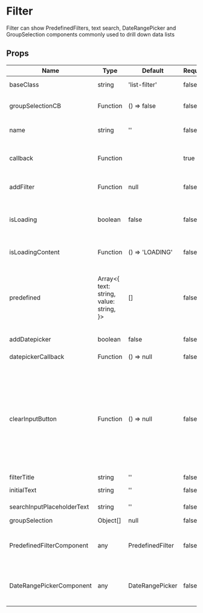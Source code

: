 # Filter

Filter can show PredefinedFilters, text search, DateRangePicker and
GroupSelection components commonly used to drill down data lists


## Props
| Name                       | Type                                                       | Default          | Required | Description                                                                                                                                                                                                                                                        |
| -------------------------- | ---------------------------------------------------------- | ---------------- | -------- | ------------------------------------------------------------------------------------------------------------------------------------------------------------------------------------------------------------------------------------------------------------------ |
| baseClass                  | string                                                     | 'list-filter'    | false    | css class assigned to root div of this component                                                                                                                                                                                                                   |
| groupSelectionCB           | Function                                                   | () => false      | false    | callback function triggered when a value is changed in SimpleSelect                                                                                                                                                                                                |
| name                       | string                                                     | ''               | false    | `name` is prepended to the value of the prop `data-qe-uid`                                                                                                                                                                                                         |
| callback                   | Function                                                   |                  | true     | Callback that is triggered from `handlePropogation` which triggered from<br>the function in addFilter                                                                                                                                                              |
| addFilter                  | Function                                                   | null             | false    | a function that renders custom component that can run `handlePropogration`                                                                                                                                                                                         |
| isLoading                  | boolean                                                    | false            | false    | if true, the props, `isLoadingContent` will render which a custom loader<br>component                                                                                                                                                                              |
| isLoadingContent           | Function                                                   | () => 'LOADING'  | false    | A function that renders a custom loader component passed down                                                                                                                                                                                                      |
| predefined                 | Array&lt;{<br>  text: string,<br>  value: string,<br>}&gt; | []               | false    | An object array. Works with `<PredefinedFilterComponent />` to append<br>one of the array items to the search bar value. each item of the array<br>has following shape `{ text:string, value:string }`                                                             |
| addDatepicker              | boolean                                                    | false            | false    | if true, the component will render the date picker                                                                                                                                                                                                                 |
| datepickerCallback         | Function                                                   | () => null       | false    | callback function that runs when the date changes                                                                                                                                                                                                                  |
| clearInputButton           | Function                                                   | () => null       | false    | Function that renders the click input button. parameter in function contains<br>object with the following shape:  `{ onClick, isEmpty }`,<br>--<br>`onClick` runs the function `this.clearInput`<br>--<br>`isEmpty` holds the state, isEmpty from this comeponent, |
| filterTitle                | string                                                     | ''               | false    | Title the component                                                                                                                                                                                                                                                |
| initialText                | string                                                     | ''               | false    | set the initial state for `state.value`                                                                                                                                                                                                                            |
| searchInputPlaceholderText | string                                                     | ''               | false    | placeholder text for  input[name="filter_text"]                                                                                                                                                                                                                    |
| groupSelection             | Object&#91;&#93;                                           | null             | false    | options for SimpleSelect                                                                                                                                                                                                                                           |
| PredefinedFilterComponent  | any                                                        | PredefinedFilter | false    | this can be custom component that is passed down. the default value for<br>this prop is `<PredefinedFilter />`.                                                                                                                                                    |
| DateRangePickerComponent   | any                                                        | DateRangePicker  | false    | this can be custom component that is passed down. the default value for<br>this prop is `<DateRangePicker />`.                                                                                                                                                     |
